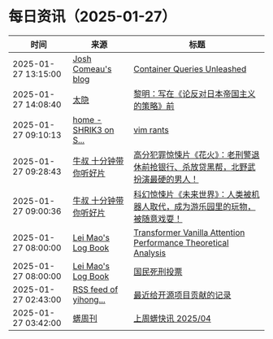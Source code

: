 ﻿# 每日资讯（2025-01-27）

|时间|来源|标题|
|---|---|---|
|2025-01-27 13:15:00|[Josh Comeau's blog](https://www.joshwcomeau.com/rss.xml)|[Container Queries Unleashed](https://www.joshwcomeau.com/css/container-queries-unleashed/)|
|2025-01-27 14:08:40|[太隐](https://wangyurui.com/feed.xml)|[黎明：写在《论反对日本帝国主义的策略》前](https://wangyurui.com/posts/qi-fu-zhi-jian-a8d9d844)|
|2025-01-27 09:10:13|[home - SHRIK3 on S...](https://shrik3.com/index.xml)|[vim rants](https://shrik3.com/post/vim/thoughts/)|
|2025-01-27 09:28:43|[牛叔 十分钟带你听好片](https://getpodcast.xyz/data/ximalaya/11534451.xml)|[高分犯罪惊悚片《花火》：老刑警退休前抢银行、杀放贷黑帮，北野武扮演最硬的男人！](https://www.ximalaya.com/sound/799963400)|
|2025-01-27 09:00:36|[牛叔 十分钟带你听好片](https://getpodcast.xyz/data/ximalaya/11534451.xml)|[科幻惊悚片《未来世界》：人类被机器人取代，成为游乐园里的玩物，被随意戏耍！](https://www.ximalaya.com/sound/799957933)|
|2025-01-27 08:00:00|[Lei Mao's Log Book](https://leimao.github.io/atom.xml)|[Transformer Vanilla Attention Performance Theoretical Analysis](https://leimao.github.io/blog/Transformer-Vanilla-Attention-Performance-Theoretical-Analysis/)|
|2025-01-27 08:00:00|[Lei Mao's Log Book](https://leimao.github.io/atom.xml)|[国民死刑投票](https://leimao.github.io/essay/%E5%9B%BD%E6%B0%91%E6%AD%BB%E5%88%91%E6%8A%95%E7%A5%A8-The-Killing-Vote/)|
|2025-01-27 02:43:00|[RSS feed of yihong...](https://raw.githubusercontent.com/yihong0618/gitblog/master/feed.xml)|[最近给开源项目贡献的记录](https://github.com/yihong0618/gitblog/issues/304)|
|2025-01-27 03:42:00|[蠎周刊](https://weekly.pychina.org/feeds/all.atom.xml)|[上周蠎快讯 2025/04](https://weekly.pychina.org/pyrecap/pyrw-2504.html)|
